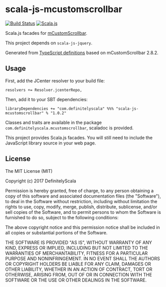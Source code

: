 scala-js-mcustomscrollbar
===============

[![Build Status](https://travis-ci.org/DefinitelyScala/scala-js-mcustomscrollbar.svg?branch=master)](https://travis-ci.org/DefinitelyScala/scala-js-mcustomscrollbar)
[![Scala.js](https://www.scala-js.org/assets/badges/scalajs-0.6.15.svg)](https://www.scala-js.org/)

Scala.js facades for [mCustomScrollbar](https://github.com/malihu/malihu-custom-scrollbar-plugin).

This project depends on `scala-js-jquery`.

Generated from [TypeScript definitions](https://github.com/DefinitelyTyped/DefinitelyTyped/tree/master/mcustomscrollbar) based on mCustomScrollbar 2.8.2.

Usage
-----

First, add the JCenter resolver to your build file:
 
```
resolvers += Resolver.jcenterRepo,
```

Then, add it to your SBT dependencies:

```
libraryDependencies += "com.definitelyscala" %%% "scala-js-mcustomscrollbar" % "1.0.2"
```

Classes and traits are available in the package `com.definitelyscala.mcustomscrollbar`, scaladoc is provided.

This project provides Scala.js facades. You will still need to include the JavaScript library source in your web page.

License
-------

The MIT License (MIT)

Copyright (c) 2017 DefinitelyScala

Permission is hereby granted, free of charge, to any person obtaining a copy of this software and associated documentation files (the "Software"), to deal in the Software without restriction, including without limitation the rights to use, copy, modify, merge, publish, distribute, sublicense, and/or sell copies of the Software, and to permit persons to whom the Software is furnished to do so, subject to the following conditions:

The above copyright notice and this permission notice shall be included in all copies or substantial portions of the Software.

THE SOFTWARE IS PROVIDED "AS IS", WITHOUT WARRANTY OF ANY KIND, EXPRESS OR IMPLIED, INCLUDING BUT NOT LIMITED TO THE WARRANTIES OF MERCHANTABILITY, FITNESS FOR A PARTICULAR PURPOSE AND NONINFRINGEMENT. IN NO EVENT SHALL THE AUTHORS OR COPYRIGHT HOLDERS BE LIABLE FOR ANY CLAIM, DAMAGES OR OTHER LIABILITY, WHETHER IN AN ACTION OF CONTRACT, TORT OR OTHERWISE, ARISING FROM, OUT OF OR IN CONNECTION WITH THE SOFTWARE OR THE USE OR OTHER DEALINGS IN THE SOFTWARE.
